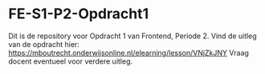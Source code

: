 # FE-S1-P2-Opdracht1

Dit is de repository voor Opdracht 1 van Frontend, Periode 2. 
Vind de uitleg van de opdracht hier: https://mboutrecht.onderwijsonline.nl/elearning/lesson/VNjZkJNY
Vraag docent eventueel voor verdere uitleg. 
